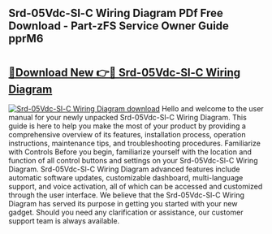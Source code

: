 ## Srd-05Vdc-Sl-C Wiring Diagram PDf Free Download - Part-zFS Service Owner Guide pprM6

# <h2><a href="http://dfro7v.blite.top/?on=Srd-05Vdc-Sl-C+Wiring+Diagram">🔗Download New 👉🔴 Srd-05Vdc-Sl-C Wiring Diagram</a></h2>

[![Srd-05Vdc-Sl-C Wiring Diagram download](https://i.imgur.com/lujVjoI.png)](http://dfro7v.blite.top/?on=Srd-05Vdc-Sl-C+Wiring+Diagram)
Hello and welcome to the user manual for your newly unpacked Srd-05Vdc-Sl-C Wiring Diagram. This guide is here to help you make the most of your product by providing a comprehensive overview of its features, installation process, operation instructions, maintenance tips, and troubleshooting procedures. Familiarize with Controls Before you begin, familiarize yourself with the location and function of all control buttons and settings on your Srd-05Vdc-Sl-C Wiring Diagram. Srd-05Vdc-Sl-C Wiring Diagram advanced features include automatic software updates, customizable dashboard, multi-language support, and voice activation, all of which can be accessed and customized through the user interface. We believe that the Srd-05Vdc-Sl-C Wiring Diagram has served its purpose in getting you started with your new gadget. Should you need any clarification or assistance, our customer support team is always available.
